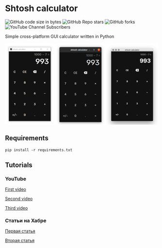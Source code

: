 # Shtosh calculator

![GitHub code size in bytes](https://img.shields.io/github/languages/code-size/lesskop/shtosh-calculator)
![GitHub Repo stars](https://img.shields.io/github/stars/lesskop/shtosh-calculator?style=social)
![GitHub forks](https://img.shields.io/github/forks/lesskop/shtosh-calculator?style=social)
![YouTube Channel Subscribers](https://img.shields.io/youtube/channel/subscribers/UCWNlTmzBisvogxKQMV-lhRw?style=social)

Simple cross-platform GUI calculator written in Python

![shtosh calculator](shtosh-calculator.png)

## Requirements

`pip install -r requirements.txt`

## Tutorials

### YouTube

[First video](https://youtu.be/q3ma5waVGb0)

[Second video](https://youtu.be/z5WbSgIJU_s)

[Third video](https://youtu.be/F2HXymOhfSQ)

### Статьи на Хабре

[Первая статья](https://habr.com/p/586730/)

[Вторая статья](https://habr.com/p/587276/)